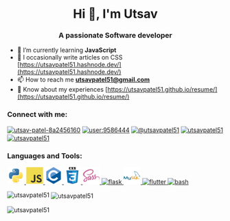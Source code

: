 <h1 align="center">Hi 👋, I'm Utsav</h1>
<h3 align="center">A passionate Software developer</h3>

- 🌱 I’m currently learning **JavaScript**
- 📝 I occasionally write articles on CSS [https://utsavpatel51.hashnode.dev/](https://utsavpatel51.hashnode.dev/)
- 📫 How to reach me **utsavpatel51@gmail.com**
- 📄 Know about my experiences [https://utsavpatel51.github.io/resume/](https://utsavpatel51.github.io/resume/)

<h3 align="left">Connect with me:</h3>
<p align="left">
<a href="https://linkedin.com/in/utsav-patel-8a2456160" target="blank"><img align="center" src="https://raw.githubusercontent.com/rahuldkjain/github-profile-readme-generator/master/src/images/icons/Social/linked-in-alt.svg" alt="utsav-patel-8a2456160" height="30" width="40" /></a>
<a href="https://stackoverflow.com/users/user:9586444" target="blank"><img align="center" src="https://raw.githubusercontent.com/rahuldkjain/github-profile-readme-generator/master/src/images/icons/Social/stack-overflow.svg" alt="user:9586444" height="30" width="40" /></a>
<a href="https://hashnode.com/@utsavpatel51" target="blank"><img align="center" src="https://raw.githubusercontent.com/rahuldkjain/github-profile-readme-generator/master/src/images/icons/Social/hashnode.svg" alt="@utsavpatel51" height="30" width="40" /></a>  
<a href="https://codepen.io/utsavpatel51" target="blank"><img align="center" src="https://raw.githubusercontent.com/rahuldkjain/github-profile-readme-generator/master/src/images/icons/Social/codepen.svg" alt="utsavpatel51" height="30" width="40" /></a>
<a href="https://www.leetcode.com/utsavpatel51" target="blank"><img align="center" src="https://raw.githubusercontent.com/rahuldkjain/github-profile-readme-generator/master/src/images/icons/Social/leet-code.svg" alt="utsavpatel51" height="30" width="40" /></a>
</p>

<h3 align="left">Languages and Tools:</h3>
<p align="left">
<a href="https://www.python.org" target="_blank" rel="noreferrer">
  <img src="https://raw.githubusercontent.com/devicons/devicon/master/icons/python/python-original.svg" alt="python" width="40" height="40"/>
</a>
<a href="https://developer.mozilla.org/en-US/docs/Web/JavaScript" target="_blank" rel="noreferrer">
  <img src="https://raw.githubusercontent.com/devicons/devicon/master/icons/javascript/javascript-original.svg" alt="javascript" width="40" height="40"/>
</a>
<a href="https://www.cprogramming.com/" target="_blank" rel="noreferrer">
  <img src="https://raw.githubusercontent.com/devicons/devicon/master/icons/c/c-original.svg" alt="c" width="40" height="40"/>
</a>
<a href="https://www.w3schools.com/css/" target="_blank" rel="noreferrer">
  <img src="https://raw.githubusercontent.com/devicons/devicon/master/icons/css3/css3-original-wordmark.svg" alt="css3" width="40" height="40"/>
</a>
<a href="https://sass-lang.com" target="_blank" rel="noreferrer">
  <img src="https://raw.githubusercontent.com/devicons/devicon/master/icons/sass/sass-original.svg" alt="sass" width="40" height="40"/>
</a>
<a href="https://flask.palletsprojects.com/" target="_blank" rel="noreferrer">
  <img src="https://www.vectorlogo.zone/logos/pocoo_flask/pocoo_flask-icon.svg" alt="flask" width="40" height="40"/>
</a>
<a href="https://www.mysql.com/" target="_blank" rel="noreferrer">
  <img src="https://raw.githubusercontent.com/devicons/devicon/master/icons/mysql/mysql-original-wordmark.svg" alt="mysql" width="40" height="40"/>
</a>
<a href="https://flutter.dev" target="_blank" rel="noreferrer">
  <img src="https://www.vectorlogo.zone/logos/flutterio/flutterio-icon.svg" alt="flutter" width="40" height="40"/>
</a>
<a href="https://www.gnu.org/software/bash/" target="_blank" rel="noreferrer">
  <img src="https://www.vectorlogo.zone/logos/gnu_bash/gnu_bash-icon.svg" alt="bash" width="40" height="40"/>
</a>
</p>

<p><img align="left" src="https://github-readme-stats.vercel.app/api/top-langs?username=utsavpatel51&show_icons=true&locale=en&layout=compact" alt="utsavpatel51" /></p>

<p>&nbsp;<img align="center" src="https://github-readme-stats.vercel.app/api?username=utsavpatel51&show_icons=true&locale=en" alt="utsavpatel51" /></p>

<p><img align="center" src="https://github-readme-streak-stats.herokuapp.com/?user=utsavpatel51&" alt="utsavpatel51" /></p>
